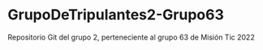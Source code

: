 # GrupoDeTripulantes2-Grupo63
Repositorio Git del grupo 2, perteneciente al grupo 63 de Misión Tic 2022
